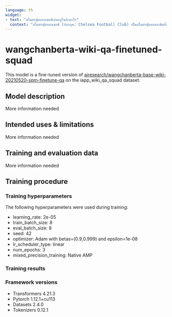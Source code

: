 ```yaml
---
language: th
widget:
- text: "สโมสรฟุตบอลเชลซีเล่นอยู่ในลีกอะไร"
  context: "สโมสรฟุตบอลเชลซี (อังกฤษ: Chelsea Football Club) เป็นสโมสรฟุตบอลอาชีพที่ตั้งอยู่ในเขตฟูลัม, ลอนดอน ซึ่งเล่นอยู่ในพรีเมียร์ลีก ลีกสูงสุดของฟุตบอลอังกฤษ ก่อตั้งขึ้นใน ค.ศ. 1905 มีสนามเหย้าคือสแตมฟอร์ดบริดจ์ เป็นหนึ่งในสโมสรที่ประสบความสำเร็จมากที่สุดของอังกฤษ[3][4][5] ในการแข่งขันภายในประเทศ เชลซีชนะเลิศลีกสูงสุด 6 สมัย, เอฟเอคัพ 8 สมัย, ลีกคัพ 5 สมัย และ เอฟเอคอมมิวนิตีชีลด์ 4 สมัย และในการแข่งขันระหว่างประเทศ พวกเขาชนะเลิศยูฟ่าแชมเปียนส์ลีก 2 สมัย, ยูฟ่าคัพวินเนอร์สคัพ 2 สมัย, ยูฟ่ายูโรปาลีก 2 สมัย, ยูฟ่าซูเปอร์คัพ 2 สมัย และฟุตบอลชิงแชมป์สโมสรโลก 1 สมัย"
---
```


<!-- This model card has been generated automatically according to the information the Trainer had access to. You
should probably proofread and complete it, then remove this comment. -->


# wangchanberta-wiki-qa-finetuned-squad

This model is a fine-tuned version of [airesearch/wangchanberta-base-wiki-20210520-spm-finetune-qa](https://huggingface.co/airesearch/wangchanberta-base-wiki-20210520-spm-finetune-qa) on the iapp_wiki_qa_squad dataset.

## Model description

More information needed

## Intended uses & limitations

More information needed

## Training and evaluation data

More information needed

## Training procedure

### Training hyperparameters

The following hyperparameters were used during training:
- learning_rate: 2e-05
- train_batch_size: 8
- eval_batch_size: 8
- seed: 42
- optimizer: Adam with betas=(0.9,0.999) and epsilon=1e-08
- lr_scheduler_type: linear
- num_epochs: 3
- mixed_precision_training: Native AMP

### Training results



### Framework versions

- Transformers 4.21.3
- Pytorch 1.12.1+cu113
- Datasets 2.4.0
- Tokenizers 0.12.1
